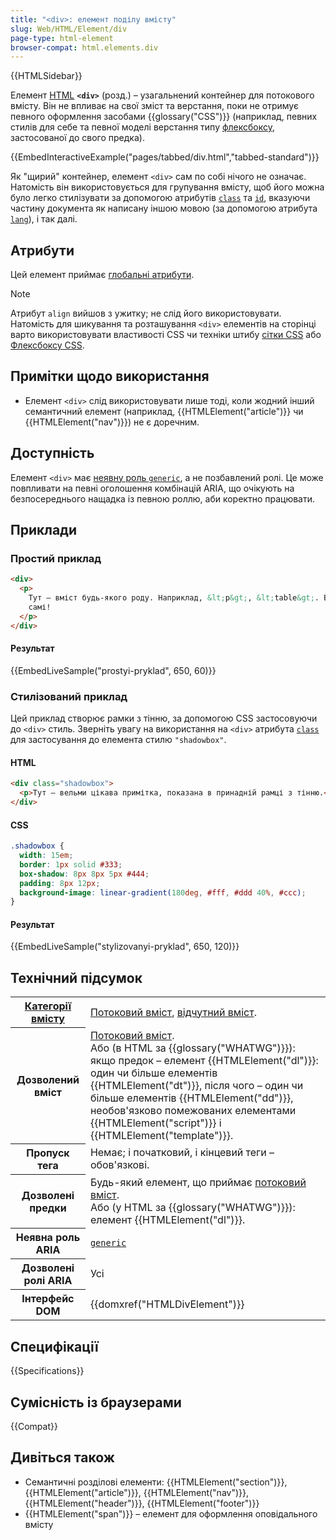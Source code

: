 ```yaml
---
title: "<div>: елемент поділу вмісту"
slug: Web/HTML/Element/div
page-type: html-element
browser-compat: html.elements.div
---
```


{{HTMLSidebar}}

Елемент [HTML](/uk/docs/Web/HTML) **`<div>`** (розд.) – узагальнений контейнер для потокового вмісту. Він не впливає на свої зміст та верстання, поки не отримує певного оформлення засобами {{glossary("CSS")}} (наприклад, певних стилів для себе та певної моделі верстання типу [флексбоксу](/uk/docs/Web/CSS/CSS_flexible_box_layout), застосованої до свого предка).

{{EmbedInteractiveExample("pages/tabbed/div.html","tabbed-standard")}}

Як "щирий" контейнер, елемент `<div>` сам по собі нічого не означає. Натомість він використовується для групування вмісту, щоб його можна було легко стилізувати за допомогою атрибутів [`class`](/uk/docs/Web/HTML/Global_attributes/class) та [`id`](/uk/docs/Web/HTML/Global_attributes/id), вказуючи частину документа як написану іншою мовою (за допомогою атрибута [`lang`](/uk/docs/Web/HTML/Global_attributes/lang)), і так далі.

## Атрибути

Цей елемент приймає [глобальні атрибути](/uk/docs/Web/HTML/Global_attributes).

> [!NOTE]
> Атрибут `align` вийшов з ужитку; не слід його використовувати. Натомість для шикування та розташування `<div>` елементів на сторінці варто використовувати властивості CSS чи техніки штибу [сітки CSS](/uk/docs/Web/CSS/CSS_Grid_Layout) або [Флексбоксу CSS](/uk/docs/Learn/CSS/CSS_layout/Flexbox).

## Примітки щодо використання

- Елемент `<div>` слід використовувати лише тоді, коли жодний інший семантичний елемент (наприклад, {{HTMLElement("article")}} чи {{HTMLElement("nav")}}) не є доречним.

## Доступність

Елемент `<div>` має [неявну роль `generic`](https://www.w3.org/TR/wai-aria-1.2/#generic), а не позбавлений ролі. Це може повпливати на певні оголошення комбінацій ARIA, що очікують на безпосереднього нащадка із певною роллю, аби коректно працювати.

## Приклади

### Простий приклад

```html
<div>
  <p>
    Тут – вміст будь-якого роду. Наприклад, &lt;p&gt;, &lt;table&gt;. Вирішуйте
    самі!
  </p>
</div>
```

#### Результат

{{EmbedLiveSample("prostyi-pryklad", 650, 60)}}

### Стилізований приклад

Цей приклад створює рамки з тінню, за допомогою CSS застосовуючи до `<div>` стиль. Зверніть увагу на використання на `<div>` атрибута [`class`](/uk/docs/Web/HTML/Global_attributes/class) для застосування до елемента стилю `"shadowbox"`.

#### HTML

```html
<div class="shadowbox">
  <p>Тут – вельми цікава примітка, показана в принадній рамці з тінню.</p>
</div>
```

#### CSS

```css
.shadowbox {
  width: 15em;
  border: 1px solid #333;
  box-shadow: 8px 8px 5px #444;
  padding: 8px 12px;
  background-image: linear-gradient(180deg, #fff, #ddd 40%, #ccc);
}
```

#### Результат

{{EmbedLiveSample("stylizovanyi-pryklad", 650, 120)}}

## Технічний підсумок

<table class="properties">
  <tbody>
    <tr>
      <th scope="row">
        <a href="/uk/docs/Web/HTML/Content_categories"
          >Категорії вмісту</a
        >
      </th>
      <td>
        <a href="/uk/docs/Web/HTML/Content_categories#potokovyi-vmist"
          >Потоковий вміст</a
        >, <a href="/uk/docs/Web/HTML/Content_categories#vidchutnyi-vmist">відчутний вміст</a>.
      </td>
    </tr>
    <tr>
      <th scope="row">Дозволений вміст</th>
      <td>
        <a href="/uk/docs/Web/HTML/Content_categories#potokovyi-vmist"
          >Потоковий вміст</a
        >.<br />Або (в HTML за {{glossary("WHATWG")}}): якщо предок – елемент
        {{HTMLElement("dl")}}: один чи більше елементів
        {{HTMLElement("dt")}}, після чого – один чи більше елементів
        {{HTMLElement("dd")}}, необов'язково помежованих елементами
        {{HTMLElement("script")}} і
        {{HTMLElement("template")}}.
      </td>
    </tr>
    <tr>
      <th scope="row">Пропуск тега</th>
      <td>Немає; і початковий, і кінцевий теги – обов'язкові.</td>
    </tr>
    <tr>
      <th scope="row">Дозволені предки</th>
      <td>
        Будь-який елемент, що приймає
        <a href="/uk/docs/Web/HTML/Content_categories#potokovyi-vmist"
          >потоковий вміст</a
        >.<br />Або (у HTML за {{glossary("WHATWG")}}):
        елемент {{HTMLElement("dl")}}.
      </td>
    </tr>
    <tr>
      <th scope="row">Неявна роль ARIA</th>
      <td>
        <code
          ><a href="/uk/docs/Web/Accessibility/ARIA/Roles/generic_role"
            >generic</a
          ></code
        >
      </td>
    </tr>
    <tr>
      <th scope="row">Дозволені ролі ARIA</th>
      <td>Усі</td>
    </tr>
    <tr>
      <th scope="row">Інтерфейс DOM</th>
      <td>{{domxref("HTMLDivElement")}}</td>
    </tr>
  </tbody>
</table>

## Специфікації

{{Specifications}}

## Сумісність із браузерами

{{Compat}}

## Дивіться також

- Семантичні розділові елементи: {{HTMLElement("section")}}, {{HTMLElement("article")}}, {{HTMLElement("nav")}}, {{HTMLElement("header")}}, {{HTMLElement("footer")}}
- {{HTMLElement("span")}} – елемент для оформлення оповідального вмісту
